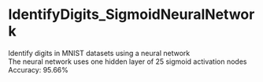 # IdentifyDigits_SigmoidNeuralNetwork<br />
Identify digits in MNIST datasets using a neural network<br />
The neural network uses one hidden layer of 25 sigmoid activation nodes<br />
Accuracy: 95.66%
